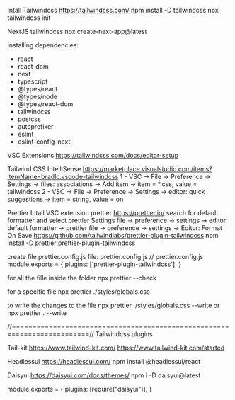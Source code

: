Intall Tailwindcss
https://tailwindcss.com/
npm install -D tailwindcss
npx tailwindcss init

NextJS tailwindcss
npx create-next-app@latest

Installing dependencies:

- react
- react-dom
- next
- typescript
- @types/react
- @types/node
- @types/react-dom
- tailwindcss
- postcss
- autoprefixer
- eslint
- eslint-config-next

VSC Extensions
https://tailwindcss.com/docs/editor-setup

Tailwind CSS IntelliSense
https://marketplace.visualstudio.com/items?itemName=bradlc.vscode-tailwindcss
1 - VSC -> File -> Preference -> Settings -> files: associations -> Add item -> item = \*.css, value = tailwindcss
2 - VSC -> File -> Preference -> Settings -> editor: quick suggestions -> item = string, value = on

Prettier
Intall VSC extension prettier
https://prettier.io/
search for default formatter and select prettier
Settings
file -> preference -> settings -> editor: default formatter -> prettier
file -> preference -> settings -> Editor: Format On Save
https://github.com/tailwindlabs/prettier-plugin-tailwindcss
npm install -D prettier prettier-plugin-tailwindcss

create file prettier.config.js
file: prettier.config.js
// prettier.config.js
module.exports = {
  plugins: ['prettier-plugin-tailwindcss'],
}

for all the fille inside the folder
npx prettier --check .

for a specific file
npx prettier ./styles/globals.css

to write the changes to the file
npx prettier ./styles/globals.css --write
or
npx prettier . --write

//=========================================================================//
Tailwindcss plugins

Tail-kit
https://www.tailwind-kit.com/
https://www.tailwind-kit.com/started

Headlessui
https://headlessui.com/
npm install @headlessui/react

Daisyui
https://daisyui.com/docs/themes/
npm i -D daisyui@latest

module.exports = {
plugins: [require("daisyui")],
}

